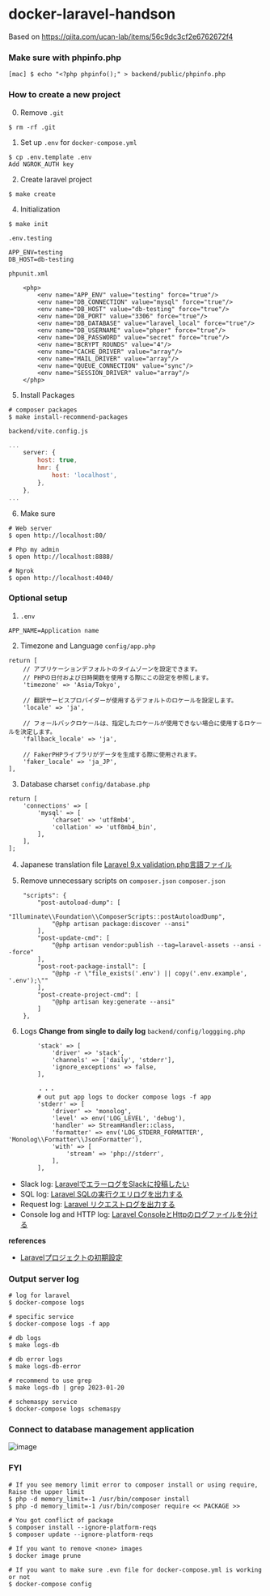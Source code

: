 # docker-laravel-handson
Based on https://qiita.com/ucan-lab/items/56c9dc3cf2e6762672f4

### Make sure with phpinfo.php
```
[mac] $ echo "<?php phpinfo();" > backend/public/phpinfo.php
```

### How to create a new project
0. Remove `.git`
```
$ rm -rf .git
```

1. Set up `.env` for `docker-compose.yml`
```
$ cp .env.template .env
Add NGROK_AUTH key
```

2. Create laravel project
```
$ make create
```

4. Initialization
```
$ make init
```

`.env.testing`
```
APP_ENV=testing
DB_HOST=db-testing
```
`phpunit.xml`
```
    <php>
        <env name="APP_ENV" value="testing" force="true"/>
        <env name="DB_CONNECTION" value="mysql" force="true"/>
        <env name="DB_HOST" value="db-testing" force="true"/>
        <env name="DB_PORT" value="3306" force="true"/>
        <env name="DB_DATABASE" value="laravel_local" force="true"/>
        <env name="DB_USERNAME" value="phper" force="true"/>
        <env name="DB_PASSWORD" value="secret" force="true"/>
        <env name="BCRYPT_ROUNDS" value="4"/>
        <env name="CACHE_DRIVER" value="array"/>
        <env name="MAIL_DRIVER" value="array"/>
        <env name="QUEUE_CONNECTION" value="sync"/>
        <env name="SESSION_DRIVER" value="array"/>
    </php>
```

5. Install Packages
```
# composer packages
$ make install-recommend-packages
```

`backend/vite.config.js`
```js:backend/vite.config.js
...
    server: {
        host: true,
        hmr: {
            host: 'localhost',
        },
    },
...
```

6. Make sure
```
# Web server
$ open http://localhost:80/

# Php my admin
$ open http://localhost:8888/

# Ngrok
$ open http://localhost:4040/
```

### Optional setup
1. `.env`
```
APP_NAME=Application name
```

2. Timezone and Language
`config/app.php`
```
return [
    // アプリケーションデフォルトのタイムゾーンを設定できます。
    // PHPの日付および日時関数を使用する際にこの設定を参照します。
    'timezone' => 'Asia/Tokyo',

    // 翻訳サービスプロバイダーが使用するデフォルトのロケールを設定します。
    'locale' => 'ja',

    // フォールバックロケールは、指定したロケールが使用できない場合に使用するロケールを決定します。
    'fallback_locale' => 'ja',

    // FakerPHPライブラリがデータを生成する際に使用されます。
    'faker_locale' => 'ja_JP',
],
```

3. Database charset
`config/database.php`
```
return [
    'connections' => [
        'mysql' => [
            'charset' => 'utf8mb4',
            'collation' => 'utf8mb4_bin',
        ],
    ],
];
```

4. Japanese translation file
[Laravel 9.x validation.php言語ファイル](https://readouble.com/laravel/9.x/ja/validation-php.html)

5. Remove unnecessary scripts on `composer.json`
`composer.json`
```
    "scripts": {
        "post-autoload-dump": [
            "Illuminate\\Foundation\\ComposerScripts::postAutoloadDump",
            "@php artisan package:discover --ansi"
        ],
        "post-update-cmd": [
            "@php artisan vendor:publish --tag=laravel-assets --ansi --force"
        ],
        "post-root-package-install": [
            "@php -r \"file_exists('.env') || copy('.env.example', '.env');\""
        ],
        "post-create-project-cmd": [
            "@php artisan key:generate --ansi"
        ]
    },
```

6. Logs
**Change from single to daily log**
`backend/config/loggging.php`
```
        'stack' => [
            'driver' => 'stack',
            'channels' => ['daily', 'stderr'],
            'ignore_exceptions' => false,
        ],
        
        ・・・
        # out put app logs to docker compose logs -f app
        'stderr' => [
            'driver' => 'monolog',
            'level' => env('LOG_LEVEL', 'debug'),
            'handler' => StreamHandler::class,
            'formatter' => env('LOG_STDERR_FORMATTER', 'Monolog\\Formatter\\JsonFormatter'),
            'with' => [
                'stream' => 'php://stderr',
            ],
        ],

```
- Slack log: [LaravelでエラーログをSlackに投稿したい](https://qiita.com/shihori_23/items/4f6d37c2c2c546909159)
- SQL log: [Laravel SQLの実行クエリログを出力する](https://qiita.com/ucan-lab/items/753cb9d3e4ceeb245341)
- Request log: [Laravel リクエストログを出力する](https://qiita.com/ucan-lab/items/bfd15b096a916f811468)
- Console log and HTTP log: [Laravel ConsoleとHttpのログファイルを分ける](https://qiita.com/ucan-lab/items/4dd7b5f7a3eb57a3ef1f)


**references**
- [Laravelプロジェクトの初期設定](https://qiita.com/ucan-lab/items/8eab84e37421f907dea0)



### Output server log
```
# log for laravel
$ docker-compose logs

# specific service
$ docker-compose logs -f app

# db logs
$ make logs-db

# db error logs
$ make logs-db-error

# recommend to use grep
$ make logs-db | grep 2023-01-20

# schemaspy service
$ docker-compose logs schemaspy
```


### Connect to database management application
![image](https://user-images.githubusercontent.com/20104403/114467672-3b724680-9c25-11eb-97e3-b868b9c0cf09.png)

### FYI
```
# If you see memory limit error to composer install or using require, Raise the upper limit
$ php -d memory_limit=-1 /usr/bin/composer install
$ php -d memory_limit=-1 /usr/bin/composer require << PACKAGE >>

# You got conflict of package
$ composer install --ignore-platform-reqs
$ composer update --ignore-platform-reqs

# If you want to remove <none> images
$ docker image prune

# If you want to make sure .evn file for docker-compose.yml is working or not
$ docker-compose config
```
